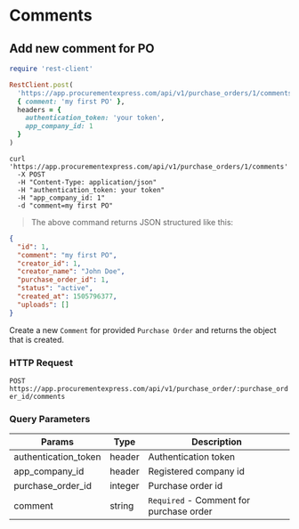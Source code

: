 # Comments

## Add new comment for PO

```ruby
require 'rest-client'

RestClient.post(
  'https://app.procurementexpress.com/api/v1/purchase_orders/1/comments',
  { comment: 'my first PO' },
  headers = {
    authentication_token: 'your token',
    app_company_id: 1
  }
)
```

```shell
curl 'https://app.procurementexpress.com/api/v1/purchase_orders/1/comments'
  -X POST
  -H "Content-Type: application/json"
  -H "authentication_token: your token"
  -H "app_company_id: 1"
  -d "comment=my first PO"
```

> The above command returns JSON structured like this:

```json
{
  "id": 1,
  "comment": "my first PO",
  "creator_id": 1,
  "creator_name": "John Doe",
  "purchase_order_id": 1,
  "status": "active",
  "created_at": 1505796377,
  "uploads": []
}
```

Create a new `Comment` for provided `Purchase Order` and returns the object that
is created.

### HTTP Request

`POST
https://app.procurementexpress.com/api/v1/purchase_order/:purchase_order_id/comments`

### Query Parameters

| Params               | Type    | Description                             |
| -----                | -----   | ---------                               |
| authentication_token | header  | Authentication token                    |
| app_company_id       | header  | Registered company id                   |
| purchase_order_id    | integer | Purchase order id                       |
| comment              | string  | `Required` - Comment for purchase order |

